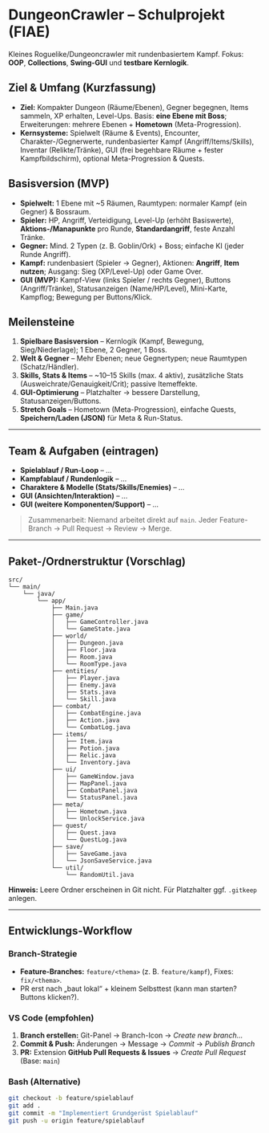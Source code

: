 # DungeonCrawler – Schulprojekt (FIAE)

Kleines Roguelike/Dungeoncrawler mit rundenbasiertem Kampf. Fokus: **OOP**, **Collections**, **Swing-GUI** und **testbare Kernlogik**.

## Ziel & Umfang (Kurzfassung)
- **Ziel:** Kompakter Dungeon (Räume/Ebenen), Gegner begegnen, Items sammeln, XP erhalten, Level-Ups. Basis: **eine Ebene mit Boss**; Erweiterungen: mehrere Ebenen + **Hometown** (Meta-Progression).
- **Kernsysteme:** Spielwelt (Räume & Events), Encounter, Charakter-/Gegnerwerte, rundenbasierter Kampf (Angriff/Items/Skills), Inventar (Relikte/Tränke), GUI (frei begehbare Räume + fester Kampfbildschirm), optional Meta-Progression & Quests.

## Basisversion (MVP)
- **Spielwelt:** 1 Ebene mit ~5 Räumen, Raumtypen: normaler Kampf (ein Gegner) & Bossraum.
- **Spieler:** HP, Angriff, Verteidigung, Level-Up (erhöht Basiswerte), **Aktions-/Manapunkte** pro Runde, **Standardangriff**, feste Anzahl Tränke.
- **Gegner:** Mind. 2 Typen (z. B. Goblin/Ork) + Boss; einfache KI (jeder Runde Angriff).
- **Kampf:** rundenbasiert (Spieler → Gegner), Aktionen: **Angriff**, **Item nutzen**; Ausgang: Sieg (XP/Level-Up) oder Game Over.
- **GUI (MVP):** Kampf-View (links Spieler / rechts Gegner), Buttons (Angriff/Tränke), Statusanzeigen (Name/HP/Level), Mini-Karte, Kampflog; Bewegung per Buttons/Klick.

## Meilensteine
1. **Spielbare Basisversion** – Kernlogik (Kampf, Bewegung, Sieg/Niederlage); 1 Ebene, 2 Gegner, 1 Boss.  
2. **Welt & Gegner** – Mehr Ebenen; neue Gegnertypen; neue Raumtypen (Schatz/Händler).  
3. **Skills, Stats & Items** – ~10–15 Skills (max. 4 aktiv), zusätzliche Stats (Ausweichrate/Genauigkeit/Crit); passive Itemeffekte.  
4. **GUI-Optimierung** – Platzhalter → bessere Darstellung, Statusanzeigen/Buttons.  
5. **Stretch Goals** – Hometown (Meta-Progression), einfache Quests, **Speichern/Laden (JSON)** für Meta & Run-Status.

---

## Team & Aufgaben (eintragen)
- **Spielablauf / Run-Loop** – _…_  
- **Kampfablauf / Rundenlogik** – _…_  
- **Charaktere & Modelle (Stats/Skills/Enemies)** – _…_  
- **GUI (Ansichten/Interaktion)** – _…_  
- **GUI (weitere Komponenten/Support)** – _…_

> Zusammenarbeit: Niemand arbeitet direkt auf `main`. Jeder Feature-Branch → Pull Request → Review → Merge.

---

## Paket-/Ordnerstruktur (Vorschlag)

~~~text
src/
└── main/
    └── java/
        └── app/
            ├── Main.java
            ├── game/
            │   ├── GameController.java
            │   └── GameState.java
            ├── world/
            │   ├── Dungeon.java
            │   ├── Floor.java
            │   ├── Room.java
            │   └── RoomType.java
            ├── entities/
            │   ├── Player.java
            │   ├── Enemy.java
            │   ├── Stats.java
            │   └── Skill.java
            ├── combat/
            │   ├── CombatEngine.java
            │   ├── Action.java
            │   └── CombatLog.java
            ├── items/
            │   ├── Item.java
            │   ├── Potion.java
            │   ├── Relic.java
            │   └── Inventory.java
            ├── ui/
            │   ├── GameWindow.java
            │   ├── MapPanel.java
            │   ├── CombatPanel.java
            │   └── StatusPanel.java
            ├── meta/
            │   ├── Hometown.java
            │   └── UnlockService.java
            ├── quest/
            │   ├── Quest.java
            │   └── QuestLog.java
            ├── save/
            │   ├── SaveGame.java
            │   └── JsonSaveService.java
            └── util/
                └── RandomUtil.java
~~~

**Hinweis:** Leere Ordner erscheinen in Git nicht. Für Platzhalter ggf. `.gitkeep` anlegen.

---

## Entwicklungs-Workflow

### Branch-Strategie
- **Feature-Branches:** `feature/<thema>` (z. B. `feature/kampf`), Fixes: `fix/<thema>`.
- PR erst nach „baut lokal“ + kleinem Selbsttest (kann man starten? Buttons klicken?).

### VS Code (empfohlen)
1. **Branch erstellen:** Git-Panel → Branch-Icon → *Create new branch…*  
2. **Commit & Push:** Änderungen → Message → *Commit* → *Publish Branch*  
3. **PR:** Extension **GitHub Pull Requests & Issues** → *Create Pull Request* (Base: `main`)

### Bash (Alternative)
```bash
git checkout -b feature/spielablauf
git add .
git commit -m "Implementiert Grundgerüst Spielablauf"
git push -u origin feature/spielablauf
